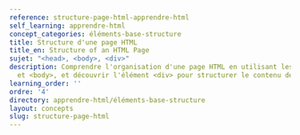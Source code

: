 ```yaml
---
reference: structure-page-html-apprendre-html
self_learning: apprendre-html
concept_categories: éléments-base-structure
title: Structure d'une page HTML
title_en: Structure of an HTML Page
sujet: "<head>, <body>, <div>"
description: Comprendre l'organisation d'une page HTML en utilisant les sections <head>
  et <body>, et découvrir l'élément <div> pour structurer le contenu de manière flexible.
learning_order: ''
ordre: '4'
directory: apprendre-html/éléments-base-structure
layout: concepts
slug: structure-page-html
---
```

